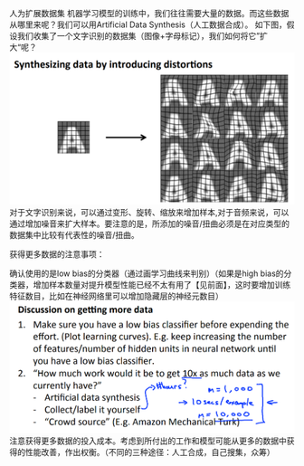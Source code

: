 人为扩展数据集
机器学习模型的训练中，我们往往需要大量的数据。而这些数据从哪里来呢？我们可以用Artificial Data Synthesis（人工数据合成）。
如下图，假设我们收集了一个文字识别的数据集（图像+字母标记），我们如何将它”扩大“呢？
![](/机器学习/images/113.PNG)
对于文字识别来说，可以通过变形、旋转、缩放来增加样本,对于音频来说，可以通过增加噪音来扩大样本。要注意的是，所添加的噪音/扭曲必须是在对应类型的数据集中比较有代表性的噪音/扭曲。

获得更多数据的注意事项：

确认使用的是low bias的分类器（通过画学习曲线来判别）（如果是high bias的分类器，增加样本数量对提升模型性能已经不太有用了【见前面】，这时要增加训练特征数目，比如在神经网络里可以增加隐藏层的神经元数目）
![](/机器学习/images/114.PNG)
注意获得更多数据的投入成本。考虑到所付出的工作和模型可能从更多的数据中获得的性能改善，作出权衡。（不同的三种途径：人工合成，自己搜集，众筹）
